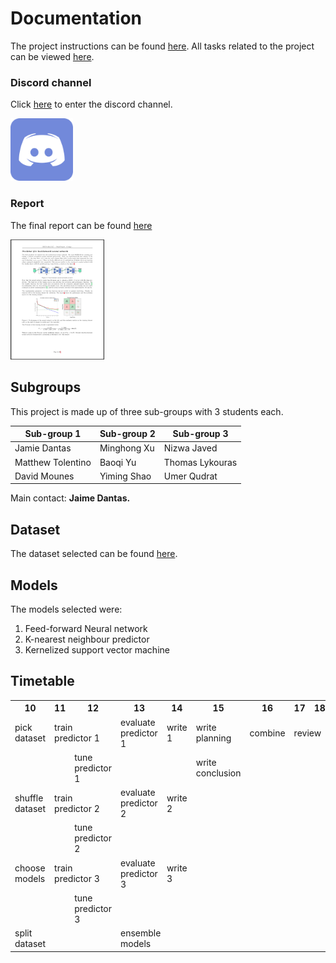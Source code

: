 # Documentation
The project instructions can be found [here](/ProjectInstructions.pdf).
All tasks related to the project can be viewed [here](https://github.com/orgs/EECS-4404/projects/1).

### Discord channel
Click [here](https://discord.gg/bHTRqTbY) to enter the discord channel.
<div>
<img src="/images/discord.png" width="100px"</img> 
</div>

### Report
The final report can be found [here](https://github.com/EECS-4404/report/blob/main/Final_Project_ML.pdf)
<div>
<img src="/images/report.png" width="150px"</img> 
</div>

## Subgroups
This project is made up of three sub-groups with 3 students each.

| Sub-group 1       | Sub-group 2  | Sub-group 3     |
| ----------------- | ------------ | --------------- |
| Jamie Dantas      | Minghong Xu  | Nizwa Javed     |
| Matthew Tolentino | Baoqi Yu     | Thomas Lykouras |
| David Mounes      | Yiming Shao  | Umer Qudrat     |

Main contact: **Jaime Dantas.**

## Dataset
The dataset selected can be found [here](https://github.com/EECS-4404/dataset).

## Models 
The models selected were:
1. Feed-forward Neural network
2. K-nearest neighbour predictor
3. Kernelized support vector machine

## Timetable
<table>
  <tr>
    <th>10</th>
    <th>11</th>
    <th>12</th>
    <th>13</th>
    <th>14</th>
    <th>15</th>
    <th>16</th>
    <th>17</th>
    <th>18</th>
    <th>19</th>
    <th>20</th>
  </tr>
  <tr>
    <td colspan="1">pick dataset</td>
    <td colspan="2">train predictor 1</td>
    <td colspan="1">evaluate predictor 1</td>
    <td colspan="1">write 1</td>
    <td colspan="1">write planning</td>
    <td colspan="1">combine</td>
    <td colspan="2">review</td>
    <td colspan="2">submmit</td>
  </tr>
  <tr>
    <td colspan="2"></td>
    <td colspan="1">tune predictor 1</td>
    <td colspan="2"></td>
    <td colspan="1">write conclusion</td>
  </tr>
  <tr>
    <td colspan="1">shuffle dataset</td>
    <td colspan="2">train predictor 2</td>
    <td colspan="1">evaluate predictor 2</td>
    <td colspan="1">write 2</td>
  </tr>
  <tr>
    <td colspan="2"></td>
    <td colspan="1">tune predictor 2</td>
  </tr>
  <tr>
    <td colspan="1">choose models</td>
    <td colspan="2">train predictor 3</td>
    <td colspan="1">evaluate predictor 3</td>
    <td colspan="1">write 3</td>
  </tr>
  <tr>
    <td colspan="2"></td>
    <td colspan="1">tune predictor 3</td>
  </tr>
  <tr>
    <td colspan="1">split dataset</td>
    <td colspan="2"></td>
    <td colspan="2">ensemble models</td>
  </tr>
</table>
